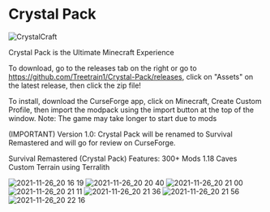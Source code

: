 # Crystal Pack
![CrystalCraft](https://user-images.githubusercontent.com/39657565/143665523-b749a1e2-3659-4164-9e6c-9f74a52e844b.png)

Crystal Pack is the Ultimate Minecraft Experience

To download, go to the releases tab on the right or go to https://github.com/Treetrain1/Crystal-Pack/releases, click on "Assets" on the latest release, then click the zip file!

To install, download the CurseForge app, click on Minecraft, Create Custom Profile, then import the modpack using the import button at the top of the window.
Note: The game may take longer to start due to mods



(IMPORTANT) Version 1.0: Crystal Pack will be renamed to Survival Remastered and will go for review on CurseForge.

Survival Remastered (Crystal Pack) Features:
300+ Mods
1.18 Caves
Custom Terrain using Terralith

![2021-11-26_20 16 19](https://user-images.githubusercontent.com/39657565/143665291-1b2eb799-5c47-439d-8f45-8525b08e993b.png)
![2021-11-26_20 20 40](https://user-images.githubusercontent.com/39657565/143665296-4e11a833-d504-46af-9bd2-fe4a96878754.png)
![2021-11-26_20 21 00](https://user-images.githubusercontent.com/39657565/143665298-a50ae7c1-3f96-460f-81bc-4d6c63e27868.png)
![2021-11-26_20 21 11](https://user-images.githubusercontent.com/39657565/143665299-c3acbe6b-38d1-41d4-a9be-8f4ef1da257d.png)
![2021-11-26_20 21 36](https://user-images.githubusercontent.com/39657565/143665302-54449201-15b5-4d98-a645-5a2b637cd445.png)
![2021-11-26_20 21 56](https://user-images.githubusercontent.com/39657565/143665310-697c874f-a7cf-4457-b831-936413df180e.png)
![2021-11-26_20 22 16](https://user-images.githubusercontent.com/39657565/143665315-0d10b429-1443-45df-80fb-0daa51a73c98.png)
